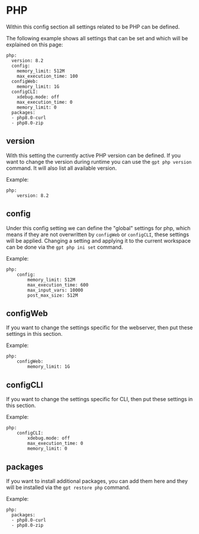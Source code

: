 # PHP

Within this config section all settings related to be PHP can be defined.

The following example shows all settings that can be set and which will be explained on this page:

```yaml:line-numbers {1}
php:
  version: 8.2
  config:
    memory_limit: 512M
    max_execution_time: 100
  configWeb:
    memory_limit: 1G
  configCLI:
    xdebug.mode: off
    max_execution_time: 0
    memory_limit: 0
  packages:
  - php8.0-curl
  - php8.0-zip
```

## version
With this setting the currently active PHP version can be defined. If you want to change the version during runtime you can use the `gpt php version` command. It will also list all available version.

Example:
```yaml:line-numbers {1}
php:
    version: 8.2
```

## config
Under this config setting we can define the "global" settings for php, which means if they are not overwritten by `configWeb` or `configCLI`, these settings will be applied. Changing a setting and applying it to the current workspace can be done via the `gpt php ini set` command.

Example:
```yaml:line-numbers {1}
php:
    config:
        memory_limit: 512M
        max_execution_time: 600
        max_input_vars: 10000
        post_max_size: 512M
```

## configWeb <Badge type="info" text="since v0.4.0" />
If you want to change the settings specific for the webserver, then put these settings in this section.

Example:
```yaml:line-numbers {1}
php:
    configWeb:
        memory_limit: 1G
```

## configCLI <Badge type="info" text="since v0.4.0" />
If you want to change the settings specific for CLI, then put these settings in this section.

Example:
```yaml:line-numbers {1}
php:
    configCLI:
        xdebug.mode: off
        max_execution_time: 0
        memory_limit: 0
```

## packages <Badge type="info" text="since v0.4.0" />
If you want to install additional packages, you can add them here and they will be installed via the `gpt restore php` command.

Example:
```yaml:line-numbers {1}
php:
  packages:
  - php8.0-curl
  - php8.0-zip
```